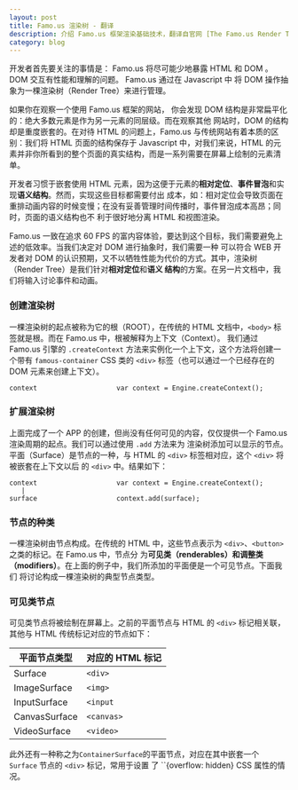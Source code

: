 ```yaml
---
layout: post
title: Famo.us 渲染树 - 翻译
description: 介绍 Famo.us 框架渲染基础技术，翻译自官网 [The Famo.us Render Tree](http://famo.us/guides/dev/render-tree.html) 。
category: blog
---
```


开发者首先要关注的事情是： Famo.us 将尽可能少地暴露 HTML 和 DOM 。DOM 交互有性能和理解的问题。 Famo.us 通过在 Javascript 中
将 DOM 操作抽象为一棵渲染树（Render Tree）来进行管理。

如果你在观察一个使用 Famo.us 框架的网站， 你会发现 DOM 结构是非常扁平化的：绝大多数元素是作为另一元素的同层级。而在观察其他
网站时，DOM 的结构却是重度嵌套的。在对待 HTML 的问题上，Famo.us 与传统网站有着本质的区别：我们将 HTML 页面的结构保存于 
Javascript 中，对我们来说，HTML 的元素并非你所看到的整个页面的真实结构，而是一系列需要在屏幕上绘制的元素清单。

开发者习惯于嵌套使用 HTML 元素，因为这便于元素的**相对定位**、**事件冒泡**和实现**语义结构**。然而，实现这些目标都需要付出
成本，如：相对定位会导致页面在重排动画内容的时候变慢；在没有妥善管理时间传播时，事件冒泡成本高昂；同时，页面的语义结构也不
利于很好地分离 HTML 和视图渲染。

Famo.us 一致在追求 60 FPS 的富内容体验，要达到这个目标，我们需要避免上述的低效率。当我们决定对 DOM 进行抽象时，我们需要一种
可以符合 WEB 开发者对 DOM 的认识预期，又不以牺牲性能为代价的方式。其中，渲染树（Render Tree）是我们针对**相对定位**和**语义
结构**的方案。在另一片文档中，我们将输入讨论事件和动画。

### 创建渲染树

一棵渲染树的起点被称为它的根（ROOT），在传统的 HTML 文档中，``<body>`` 标签就是根。而在 Famo.us 中，根被解释为上下文（Context）。
我们通过 Famo.us 引擎的 ``.createContext`` 方法来实例化一个上下文，这个方法将创建一个带有 ``famous-container`` CSS 类的 ``<div>`` 
标签（也可以通过一个已经存在的 DOM 元素来创建上下文）。

    context                    var context = Engine.createContext();

### 扩展渲染树

上面完成了一个 APP 的创建，但尚没有任何可见的内容，仅仅提供一个 Famo.us 渲染周期的起点。我们可以通过使用 ``.add`` 方法来为
渲染树添加可以显示的节点。平面（Surface）是节点的一种，与 HTML 的 ``<div>`` 标签相对应，这个 ``<div>`` 将被嵌套在上下文以后
的 ``<div>`` 中。结果如下：

    context                    var context = Engine.createContext();
       |
    surface                    context.add(surface);
    
### 节点的种类

一棵渲染树由节点构成。在传统的 HTML 中，这些节点表示为 ``<div>``、``<button>`` 之类的标记。在 Famo.us 中，节点分
为**可见类（renderables）**和**调整类（modifiers）**。在上面的例子中，我们所添加的平面便是一个可见节点。下面我们
将讨论构成一棵渲染树的典型节点类型。

### 可见类节点

可见类节点将被绘制在屏幕上。之前的平面节点与 HTML 的 ``<div>`` 标记相关联，其他与 HTML 传统标记对应的节点如下：

|平面节点类型          |对应的 HTML 标记           |
|----------------------|---------------------------|
|Surface               |``<div>``                  |
|ImageSurface          |``<img>``                  |
|InputSurface          |``<input``                 |
|CanvasSurface         |``<canvas>``               |
|VideoSurface          |``<video>``                |

此外还有一种称之为``ContainerSurface``的平面节点，对应在其中嵌套一个 ``Surface`` 节点的 ``<div>`` 标记，常用于设置
了 ``{overflow: hidden} CSS 属性的情况。
